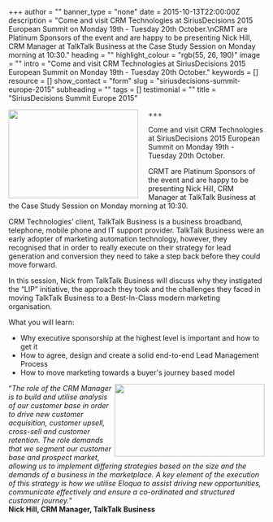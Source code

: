 +++
author = ""
banner_type = "none"
date = 2015-10-13T22:00:00Z
description = "Come and visit CRM Technologies at SiriusDecisions 2015 European Summit on Monday 19th - Tuesday 20th October.\nCRMT are Platinum Sponsors of the event and are happy to be presenting Nick Hill, CRM Manager at TalkTalk Business at the Case Study Session on Monday morning at 10:30."
heading = ""
highlight_colour = "rgb(55, 26, 190)"
image = ""
intro = "Come and visit CRM Technologies at SiriusDecisions 2015 European Summit on Monday 19th - Tuesday 20th October."
keywords = []
resource = []
show_contact = "form"
slug = "siriusdecisions-summit-europe-2015"
subheading = ""
tags = []
testimonial = ""
title = "SiriusDecisions Summit Europe 2015"

+++
<img style="float: left; margin: 0 20px 0 0;" src="https://crmtdigital.com/sites/default/files/SummitEurope2015.png" alt="" width="255" height="175">

Come and visit CRM Technologies at SiriusDecisions 2015 European Summit on Monday 19th - Tuesday 20th October.

CRMT are Platinum Sponsors of the event and are happy to be presenting Nick Hill, CRM Manager at TalkTalk Business at the Case Study Session on Monday morning at 10:30.

CRM Technologies’ client, TalkTalk Business is a business broadband, telephone, mobile phone and IT support provider. TalkTalk Business were an early adopter of marketing automation technology, however, they recognised that in order to really execute on their strategy for lead generation and conversion they need to take a step back before they could move forward.

In this session, Nick from TalkTalk Business will discuss why they instigated the “LIP” initiative, the approach they took and the challenges they faced in moving TalkTalk Business to a Best-In-Class modern marketing organisation.

What you will learn:

* Why executive sponsorship at the highest level is important and how to get it
* How to agree, design and create a solid end-to-end Lead Management Process
* How to move marketing towards a buyer's journey based model

<img style="float: right; margin: 0;" src="https://crmtdigital.com/sites/default/files/TTB-new-logo%20%281%29.png" alt="" width="295" height="143">

“_The role of the CRM Manager is to build and utilise analysis of our customer base in order to drive new customer acquisition, customer upsell, cross-sell and customer retention. The role demands that we segment our customer base and prospect market, allowing us to implement differing strategies based on the size and the demands of a business in the marketplace. A key element of the execution of this strategy is how we utilise Eloqua to assist driving new opportunities, communicate effectively and ensure a co-ordinated and structured customer journey._”  
**Nick Hill, CRM Manager, TalkTalk Business**